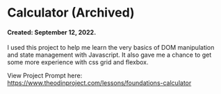 # Calculator (Archived)

#### Created: September 12, 2022.

I used this project to help me learn the very basics of DOM manipulation and state management with Javascript. It also gave me a chance to get some more experience with css grid and flexbox.

View Project Prompt here: https://www.theodinproject.com/lessons/foundations-calculator
